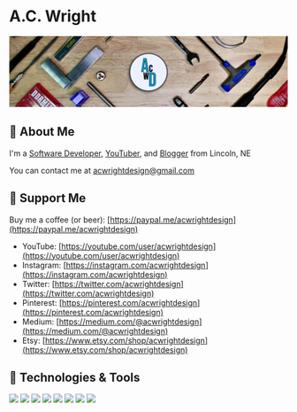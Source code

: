 # A.C. Wright

[![Banner](https://raw.githubusercontent.com/acwright/acwright/master/banner.png "Banner")](https://acwrightdesign.com/)

## 🚀 About Me

I'm a [Software Developer](https://infinitetoken.com), [YouTuber](https://youtube.com/user/acwrightdesign), and [Blogger](https://medium.com/@acwrightdesign) from Lincoln, NE

You can contact me at [acwrightdesign@gmail.com](mailto:acwrightdesign@gmail.com)

## 🍺 Support Me

Buy me a coffee (or beer): [https://paypal.me/acwrightdesign](https://paypal.me/acwrightdesign)

- YouTube: [https://youtube.com/user/acwrightdesign](https://youtube.com/user/acwrightdesign)
- Instagram: [https://instagram.com/acwrightdesign](https://instagram.com/acwrightdesign)
- Twitter: [https://twitter.com/acwrightdesign](https://twitter.com/acwrightdesign)
- Pinterest: [https://pinterest.com/acwrightdesign](https://pinterest.com/acwrightdesign)
- Medium: [https://medium.com/@acwrightdesign](https://medium.com/@acwrightdesign)
- Etsy: [https://www.etsy.com/shop/acwrightdesign](https://www.etsy.com/shop/acwrightdesign)

## 🔧 Technologies & Tools

![](https://img.shields.io/badge/OS-MacOS-informational?style=flat&logo=apple&logoColor=white&color=2bbc8a)
![](https://img.shields.io/badge/OS-Linux-informational?style=flat&logo=linux&logoColor=white&color=2bbc8a)
![](https://img.shields.io/badge/Code-Swift-informational?style=flat&logo=swift&logoColor=white&color=2bbc8a)
![](https://img.shields.io/badge/Code-Ruby-informational?style=flat&logo=ruby&logoColor=white&color=2bbc8a)
![](https://img.shields.io/badge/Tools-Xcode-informational?style=flat&logo=xcode&logoColor=white&color=2bbc8a)
![](https://img.shields.io/badge/Tools-PostgreSQL-informational?style=flat&logo=postgresql&logoColor=white&color=2bbc8a)
![](https://img.shields.io/badge/Tools-SQLite-informational?style=flat&logo=sqlite&logoColor=white&color=2bbc8a)
![](https://img.shields.io/badge/Tools-Docker-informational?style=flat&logo=docker&logoColor=white&color=2bbc8a)
